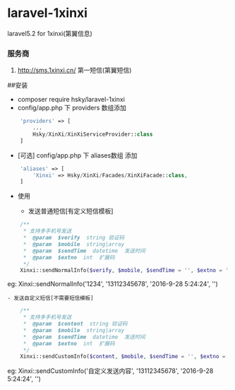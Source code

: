 # laravel-1xinxi
laravel5.2 for 1xinxi(第翼信息)

### 服务商
1. http://sms.1xinxi.cn/  第一短信(第翼短信)

##安装
- composer require hsky/laravel-1xinxi
- config/app.php 下 providers 数组添加

```php
	'providers' => [
		...
		Hsky/XinXi/XinXiServiceProvider::class
	]
```

- [可选] config/app.php  下 aliases数组 添加

```php
	'aliases' => [
		'Xinxi' => Hsky/XinXi/Facades/XinXiFacade::class,
	]
```

- 使用

	- 发送普通短信[有定义短信模板]

```php
	/**
	 * 支持多手机号发送
	 *  @param  $verify  string 验证码
	 *  @param  $mobile  string|array
	 *  @param  $sendTime  datetime  发送时间 
	 *  @param  $extno  int  扩展码
	 */
	Xinxi::sendNormalInfo($verify, $mobile, $sendTime = '', $extno = '');
```
eg:  Xinxi::sendNormalInfo('1234', '13112345678', '2016-9-28 5:24:24', '')

	- 发送自定义短信[不需要短信模板]

```php
	/**
	 * 支持多手机号发送
	 *  @param  $content  string 验证码
	 *  @param  $mobile  string|array
	 *  @param  $sendTime  datetime  发送时间 
	 *  @param  $extno  int  扩展码
	 */
	Xinxi::sendCustomInfo($content, $mobile, $sendTime = '', $extno = '');
```
eg:  Xinxi::sendCustomInfo('自定义发送内容', '13112345678', '2016-9-28 5:24:24', '')